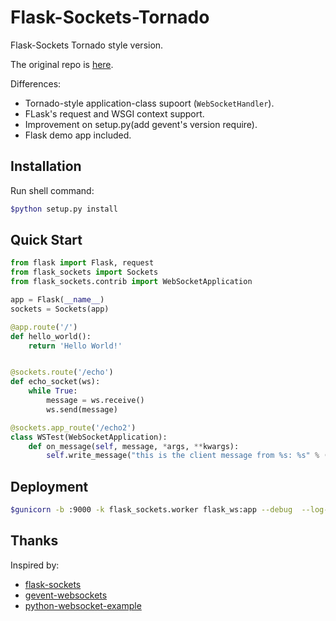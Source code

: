 Flask-Sockets-Tornado
========================

Flask-Sockets Tornado style version.    

The original repo is [here](https://github.com/kennethreitz/flask-sockets).    

Differences:    
+ Tornado-style application-class supoort (`WebSocketHandler`).
+ FLask's request and WSGI context support.
+ Improvement on setup.py(add gevent's version require).
+ Flask demo app included.

## Installation

Run shell command:

```bash
$python setup.py install
```

## Quick Start

```python
from flask import Flask, request
from flask_sockets import Sockets
from flask_sockets.contrib import WebSocketApplication

app = Flask(__name__)
sockets = Sockets(app)

@app.route('/')
def hello_world():
    return 'Hello World!'


@sockets.route('/echo')
def echo_socket(ws):
    while True:
        message = ws.receive()
        ws.send(message)

@sockets.app_route('/echo2')
class WSTest(WebSocketApplication):
    def on_message(self, message, *args, **kwargs):
        self.write_message("this is the client message from %s: %s" % (request.remote_addr, message))
```


## Deployment 

```bash
$gunicorn -b :9000 -k flask_sockets.worker flask_ws:app --debug  --log-level info
```

## Thanks
Inspired by:

+ [flask-sockets](https://github.com/kennethreitz/flask-sockets)
+ [gevent-websockets](https://bitbucket.org/Jeffrey/gevent-websocket/)
+ [python-websocket-example](https://github.com/heroku-examples/python-websockets-chat/)




